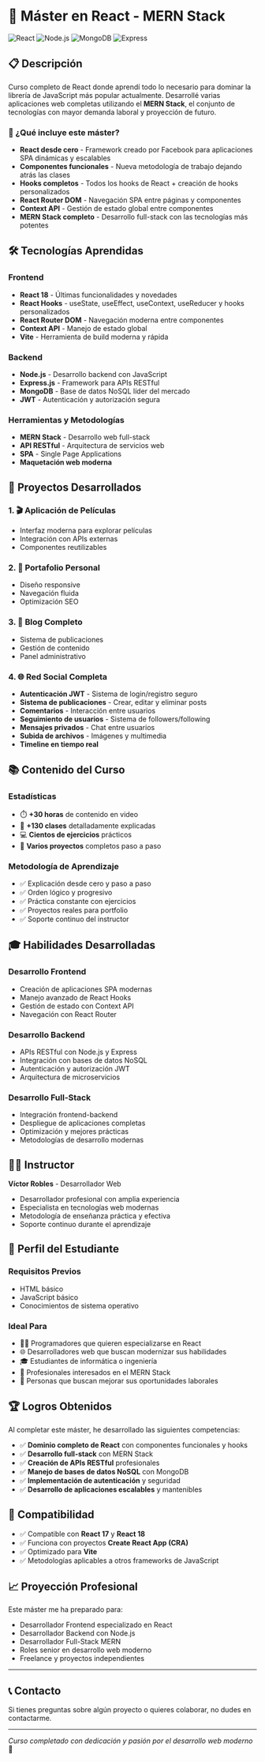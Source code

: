 # 🚀 Máster en React - MERN Stack

![React](https://img.shields.io/badge/React-18-61DAFB?style=for-the-badge&logo=react)
![Node.js](https://img.shields.io/badge/Node.js-339933?style=for-the-badge&logo=nodedotjs)
![MongoDB](https://img.shields.io/badge/MongoDB-47A248?style=for-the-badge&logo=mongodb)
![Express](https://img.shields.io/badge/Express-000000?style=for-the-badge&logo=express)

## 📋 Descripción

Curso completo de React donde aprendí todo lo necesario para dominar la librería de JavaScript más popular actualmente. Desarrollé varias aplicaciones web completas utilizando el **MERN Stack**, el conjunto de tecnologías con mayor demanda laboral y proyección de futuro.

### 🎯 ¿Qué incluye este máster?

- **React desde cero** - Framework creado por Facebook para aplicaciones SPA dinámicas y escalables
- **Componentes funcionales** - Nueva metodología de trabajo dejando atrás las clases
- **Hooks completos** - Todos los hooks de React + creación de hooks personalizados
- **React Router DOM** - Navegación SPA entre páginas y componentes
- **Context API** - Gestión de estado global entre componentes
- **MERN Stack completo** - Desarrollo full-stack con las tecnologías más potentes

## 🛠️ Tecnologías Aprendidas

### Frontend
- **React 18** - Últimas funcionalidades y novedades
- **React Hooks** - useState, useEffect, useContext, useReducer y hooks personalizados
- **React Router DOM** - Navegación moderna entre componentes
- **Context API** - Manejo de estado global
- **Vite** - Herramienta de build moderna y rápida

### Backend
- **Node.js** - Desarrollo backend con JavaScript
- **Express.js** - Framework para APIs RESTful
- **MongoDB** - Base de datos NoSQL líder del mercado
- **JWT** - Autenticación y autorización segura

### Herramientas y Metodologías
- **MERN Stack** - Desarrollo web full-stack
- **API RESTful** - Arquitectura de servicios web
- **SPA** - Single Page Applications
- **Maquetación web moderna**

## 🎨 Proyectos Desarrollados

### 1. 🎬 Aplicación de Películas
- Interfaz moderna para explorar películas
- Integración con APIs externas
- Componentes reutilizables

### 2. 👤 Portafolio Personal
- Diseño responsive
- Navegación fluida
- Optimización SEO

### 3. 📝 Blog Completo
- Sistema de publicaciones
- Gestión de contenido
- Panel administrativo

### 4. 🌐 Red Social Completa
- **Autenticación JWT** - Sistema de login/registro seguro
- **Sistema de publicaciones** - Crear, editar y eliminar posts
- **Comentarios** - Interacción entre usuarios
- **Seguimiento de usuarios** - Sistema de followers/following
- **Mensajes privados** - Chat entre usuarios
- **Subida de archivos** - Imágenes y multimedia
- **Timeline en tiempo real**

## 📚 Contenido del Curso

### Estadísticas
- ⏱️ **+30 horas** de contenido en video
- 🎥 **+130 clases** detalladamente explicadas
- 💻 **Cientos de ejercicios** prácticos
- 🚀 **Varios proyectos** completos paso a paso

### Metodología de Aprendizaje
- ✅ Explicación desde cero y paso a paso
- ✅ Orden lógico y progresivo
- ✅ Práctica constante con ejercicios
- ✅ Proyectos reales para portfolio
- ✅ Soporte continuo del instructor

## 🎓 Habilidades Desarrolladas

### Desarrollo Frontend
- Creación de aplicaciones SPA modernas
- Manejo avanzado de React Hooks
- Gestión de estado con Context API
- Navegación con React Router

### Desarrollo Backend
- APIs RESTful con Node.js y Express
- Integración con bases de datos NoSQL
- Autenticación y autorización JWT
- Arquitectura de microservicios

### Desarrollo Full-Stack
- Integración frontend-backend
- Despliegue de aplicaciones completas
- Optimización y mejores prácticas
- Metodologías de desarrollo modernas

## 👨‍💻 Instructor

**Víctor Robles** - Desarrollador Web
- Desarrollador profesional con amplia experiencia
- Especialista en tecnologías web modernas
- Metodología de enseñanza práctica y efectiva
- Soporte continuo durante el aprendizaje

## 🎯 Perfil del Estudiante

### Requisitos Previos
- HTML básico
- JavaScript básico
- Conocimientos de sistema operativo

### Ideal Para
- 👨‍💻 Programadores que quieren especializarse en React
- 🌐 Desarrolladores web que buscan modernizar sus habilidades
- 🎓 Estudiantes de informática o ingeniería
- 🚀 Profesionales interesados en el MERN Stack
- 💼 Personas que buscan mejorar sus oportunidades laborales

## 🏆 Logros Obtenidos

Al completar este máster, he desarrollado las siguientes competencias:

- ✅ **Dominio completo de React** con componentes funcionales y hooks
- ✅ **Desarrollo full-stack** con MERN Stack
- ✅ **Creación de APIs RESTful** profesionales
- ✅ **Manejo de bases de datos NoSQL** con MongoDB
- ✅ **Implementación de autenticación** y seguridad
- ✅ **Desarrollo de aplicaciones escalables** y mantenibles

## 🔧 Compatibilidad

- ✅ Compatible con **React 17** y **React 18**
- ✅ Funciona con proyectos **Create React App (CRA)**
- ✅ Optimizado para **Vite**
- ✅ Metodologías aplicables a otros frameworks de JavaScript

## 📈 Proyección Profesional

Este máster me ha preparado para:
- Desarrollador Frontend especializado en React
- Desarrollador Backend con Node.js
- Desarrollador Full-Stack MERN
- Roles senior en desarrollo web moderno
- Freelance y proyectos independientes

---

## 📞 Contacto

Si tienes preguntas sobre algún proyecto o quieres colaborar, no dudes en contactarme.

---

*Curso completado con dedicación y pasión por el desarrollo web moderno* 🚀